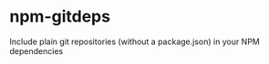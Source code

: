 npm-gitdeps
===========

Include plain git repositories (without a package.json) in your NPM dependencies

